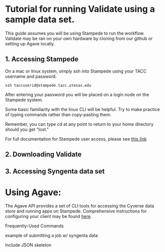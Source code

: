 # Tutorial for running Validate using a sample data set.

This guide assumes you will be using Stampede to run the workflow. Validate may be ran on your own hardware by cloning from our github or setting up Agave locally.

## 1. Accessing Stampede

On a mac or linux system, simply ssh into Stampede using your TACC username and password.

~~~~~
ssh taccuserid@stampede.tacc.utexas.edu
~~~~~

After entering your password you will be placed on a login node on the Stampede system. 

Some basic familiarity with the linux CLI will be helpful. Try to make practice of typing commands rather than copy-pasting them.

Remember, you can type cd at any point to return to your home directory should you get "lost."

For full documentation for Stampede user access, please see [this link](https://portal.tacc.utexas.edu/user-guides/stampede)

## 2. Downloading Validate


## 3. Accessing Syngenta data set


# Using Agave:

The Agave API provides a set of CLI tools for accessing the Cyverse data store and running apps on Stampede. Comprehensive instructions for configuring your client may be found [here](https://github.com/iPlantCollaborativeOpenSource/cyverse-sdk).

Frequently-Used Commands

example of submitting a job w/ syngenta data

Include JSON skeleton




